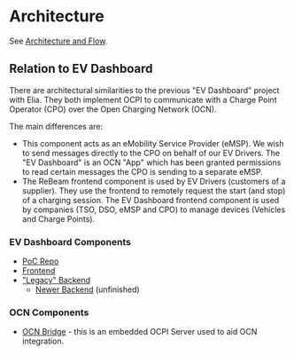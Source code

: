 # Architecture

See [Architecture and Flow](https://energyweb.atlassian.net/wiki/spaces/REB/pages/2925953053/Architecture+and+Flow).

## Relation to EV Dashboard

There are architectural similarities to the previous "EV Dashboard" project with
Elia. They both implement OCPI to communicate with a Charge Point Operator (CPO)
over the Open Charging Network (OCN).

The main differences are:
- This component acts as an eMobility Service Provider (eMSP). We wish to send
messages directly to the CPO on behalf of our EV Drivers. The "EV Dashboard" is
an OCN "App" which has been granted permissions to read certain messages the CPO is sending to a separate eMSP.
- The ReBeam frontend component is used by EV Drivers (customers of a supplier).
They use the frontend to remotely request the start (and stop) of a charging
session. The EV Dashboard frontend component is used by companies (TSO, DSO,
eMSP and CPO) to manage devices (Vehicles and Charge Points).

### EV Dashboard Components

- [PoC Repo](https://github.com/energywebfoundation/elia-poc/)
- [Frontend](https://github.com/energywebfoundation/ev-dashboard-frontend)
- ["Legacy" Backend](https://github.com/energywebfoundation/flex-backend/tree/ocn-bridge-component)
  - [Newer Backend](https://github.com/energywebfoundation/ev-dashboard-backend/tree/develop) (unfinished)

### OCN Components

- [OCN Bridge](https://github.com/energywebfoundation/ocn-bridge/tree/v4) - this is an embedded OCPI Server used
to aid OCN integration.
